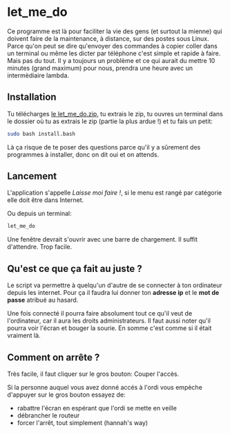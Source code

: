 # let_me_do

Ce programme est là pour faciliter la vie des gens (et surtout la mienne) qui doivent faire de la maintenance, à distance, sur des postes sous Linux. Parce qu'on peut se dire qu'envoyer des commandes à copier coller dans un terminal ou même les dicter par téléphone c'est simple et rapide à faire. Mais pas du tout. Il y a toujours un problème et ce qui aurait du mettre 10 minutes (grand maximum) pour nous, prendra une heure avec un intermèdiaire lambda.

## Installation

Tu télécharges [le let_me_do.zip](https://github.com/L0L022/let_me_do/archive/master.zip), tu extrais le zip, tu ouvres un terminal dans le dossier où tu as extrais le zip (partie la plus ardue !) et tu fais un petit:

```bash
sudo bash install.bash
```

Là ça risque de te poser des questions parce qu'il y a sûrement des programmes à installer, donc on dit oui et on attends.

## Lancement

L'application s'appelle *Laisse moi faire !*, si le menu est rangé par catégorie elle doit être dans Internet.

Ou depuis un terminal:
```bash
let_me_do
```

Une fenêtre devrait s'ouvrir avec une barre de chargement. Il suffit d'attendre. Trop facile.

## Qu'est ce que ça fait au juste ?

Le script va permettre à quelqu'un d'autre de se connecter à ton ordinateur depuis les internet. Pour ça il faudra lui donner ton **adresse ip** et le **mot de passe** atribué au hasard.

Une fois connecté il pourra faire absolument tout ce qu'il veut de l'ordinateur, car il aura les droits administrateurs. Il faut aussi noter qu'il pourra voir l'écran et bouger la sourie. En somme c'est comme si il était vraiment là.

## Comment on arrête ?

Très facile, il faut cliquer sur le gros bouton: Couper l'accès.

Si la personne auquel vous avez donné accés à l'ordi vous empèche d'appuyer sur le gros bouton essayez de:
- rabattre l'écran en espérant que l'ordi se mette en veille
- débrancher le routeur
- forcer l'arrêt, tout simplement (hannah's way)
